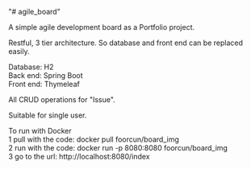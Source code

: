 "# agile_board" 

A simple agile development board as a Portfolio project.

Restful, 3 tier architecture. 
So database and front end can be replaced easily.

Database: H2 <br>
Back end: Spring Boot <br>
Front end: Thymeleaf <br>

All CRUD operations for "Issue". <br>

Suitable for single user. <br>


To run with Docker <br>
1 pull with the code: docker pull foorcun/board_img <br>
2 run with the code: docker run -p 8080:8080 foorcun/board_img <br>
3 go to the url: http://localhost:8080/index <br>


